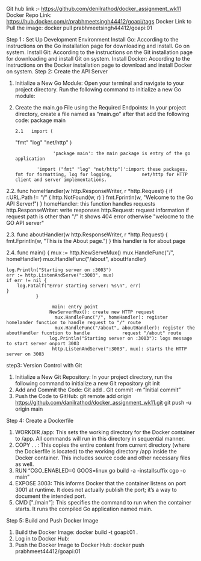 Git hub link :- https://github.com/denilrathod/docker_assignment_wk11
Docker Repo Link: https://hub.docker.com/r/prabhmeetsingh44412/goapi/tags
Docker Link to Pull the image: docker pull prabhmeetsingh44412/goapi:01


Step 1 : Set Up Development Environment
Install Go:
According to  the instructions on the Go installation page for  downloading  and install.  Go on  system.
Install Git:
According to  the instructions on the Git installation page for  downloading  and install Git on system.
Install Docker:
 According to  the instructions on the Docker installation page to download and install Docker on system.
Step 2:  Create the API Server
1.	Initialize a New Go Module:
                Open your terminal and navigate to your project directory.
                Run the following command to initialize a new Go module:
2.	Create the main.go File using  the Required Endpoints:
                 In your project directory, create a file named as “main.go” after that add the following             code:
               package main

        2.1   import (
	"fmt"
	"log"
	"net/http"
                 )

                      'package main': the main package is entry of the go application 

                'import ("fmt" "log" "net/http")':import these packages. fmt for formatting, log for logging,           net/http for HTTP client and server implementations. 

2.2.	func homeHandler(w http.ResponseWriter, r *http.Request) {
	if r.URL.Path != "/" {
		http.NotFound(w, r)
	}
	fmt.Fprintln(w, "Welcome to the Go API Server!")
                } 
               homeHandler: this function handles requests 
               http.ResponseWriter: write responses 
              http.Request: request information 
                if request path is other than "/" it shows 404 error otherwise "welocme to the GO API server" 

2.3.	func aboutHandler(w http.ResponseWriter, r *http.Request) {
	fmt.Fprintln(w, "This is the About page.")
                    } 
                   this handler is for about page 


2.4.	func main() {
	mux := http.NewServeMux()
	mux.HandleFunc("/", homeHandler)
	mux.HandleFunc("/about", aboutHandler)

	log.Println("Starting server on :3003")
	err := http.ListenAndServe(":3003", mux)
	if err != nil {
		log.Fatalf("Error starting server: %s\n", err)
	}
               } 

                     main: entry point 
                    NewServerMux(): create new HTTP request 
                      mux.HandleFunc("/", homeHandler): register homelander function to handle request to "/" route 
                      mux.HandleFunc("/about", aboutHandler): register the aboutHandler fucntion to handle            request "/about" route 
                    log.Println("Starting server on :3003"): logs message to start server onport 3003 
                     http.ListenAndServe(":3003", mux): starts the HTTP server on 3003

step3: Version Control with Git
1.	Initialize a New Git Repository:   In your project directory, run the following command to initialize a new Git repository
                  git init
2.	Add and Commit the Code:
Git add .
Git commit -m “Initial commit”
3.	Push the Code to GitHub:
                 git remote add origin https://github.com/danilrathod/docker_assignment_wk11.git
                  git push -u origin  main

Step 4: Create a Dockerfile
1.	WORKDIR /app: This sets the working directory for the Docker container to /app. All commands will  run in this directory in sequential manner. 
2.	COPY . . : This copies the entire content from  current directory (where the Dockerfile is located) to the working directory /app inside  the Docker container. This includes source code and other necessary files as well.
3.	RUN “CGO_ENABLED=0 GOOS=linux go build -a -installsuffix cgo -o main” 
4.	EXPOSE 3003: This informs Docker that the container listens on port 3001 at runtime. It does not actually publish the port; it’s a way to document the intended port.
5.	CMD ["./main"]: This specifies the command to run when the container starts. It runs the compiled Go application named main.

Step 5: Build and Push Docker Image
1.	Build the Docker Image:
                          docker build -t  goapi:01 .
2.	Log in to Docker Hub:
3.	Push the Docker Image to Docker Hub:
  docker push prabhmeet44412/goapi:01






